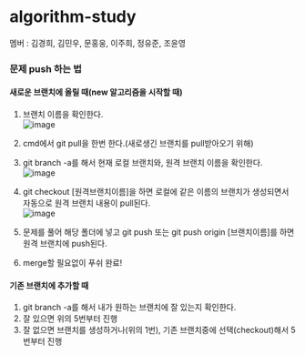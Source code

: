 # algorithm-study

멤버 : 김경희, 김민우, 문홍웅, 이주희, 정유준, 조윤영
  
### 문제 push 하는 법

#### 새로운 브랜치에 올릴 때(new 알고리즘을 시작할 때)
1. 브랜치 이름을 확인한다.  
![image](https://github.com/yoonoi/algorithm-study/assets/94058311/45ef0eae-4ff5-481e-922c-c41043f4a22e)

2. cmd에서 git pull을 한번 한다.(새로생긴 브랜치를 pull받아오기 위해)
3. git branch -a를 해서 현재 로컬 브랜치와, 원격 브랜치 이름을 확인한다.  
![image](https://github.com/yoonoi/algorithm-study/assets/94058311/801dc443-d53e-4ee7-ae9b-ab8f3e8de698)

4. git checkout [원격브랜치이름]을 하면 로컬에 같은 이름의 브랜치가 생성되면서 자동으로 원격 브랜치 내용이 pull된다.  
![image](https://github.com/yoonoi/algorithm-study/assets/94058311/77452987-8f5e-4abc-b964-ebf507e98c6d)

5. 문제를 풀어 해당 폴더에 넣고 git push 또는 git push origin [브랜치이름]를 하면 원격 브랜치에 push된다.     
6. merge할 필요없이 푸쉬 완료!  



#### 기존 브랜치에 추가할 때
1. git branch -a를 해서 내가 원하는 브랜치에 잘 있는지 확인한다.  
2. 잘 있으면 위의 5번부터 진행  
3. 잘 없으면 브랜치를 생성하거나(위의 1번), 기존 브랜치중에 선택(checkout)해서 5번부터 진행  
